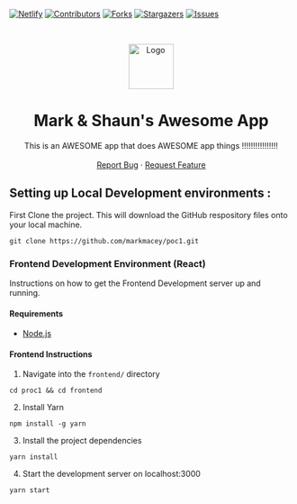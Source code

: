 <!-- PROJECT SHIELDS -->
[![Netlify][netlify-shield]][netlify-url]
[![Contributors][contributors-shield]][contributors-url]
[![Forks][forks-shield]][forks-url]
[![Stargazers][stars-shield]][stars-url]
[![Issues][issues-shield]][issues-url]

<!-- PROJECT LOGO -->
<br />
<p align="center">
  <a href="https://github.com/markmacey/poc1">
    <img src="images/logo.png" alt="Logo" width="80" height="80">
  </a>

  <h1 align="center">Mark & Shaun's Awesome App</h1>

  <p align="center">
    This is an AWESOME app that does AWESOME app things !!!!!!!!!!!!!!!!
    <br />
    <br />
    <a href="https://github.com/markmacey/poc1/issues">Report Bug</a>
    ·
    <a href="https://github.com/markmacey/poc1/issues">Request Feature</a>
  </p>
</p>

<!-- GETTING STARTED -->

## Setting up Local Development environments :

First Clone the project. This will download the GitHub respository files onto your local machine.

```Shell
git clone https://github.com/markmacey/poc1.git
```

### Frontend Development Environment (React)

Instructions on how to get the Frontend Development server up and running.

#### Requirements

- [Node.js](https://nodejs.org)

#### Frontend Instructions

1. Navigate into the `frontend/` directory

```Shell
cd proc1 && cd frontend
```
2. Install Yarn

```Shell
npm install -g yarn
```

3. Install the project dependencies

```Shell
yarn install
```

4. Start the development server on localhost:3000

```Shell
yarn start
```

<!-- MARKDOWN LINKS & IMAGES -->
<!--
*** I'm using markdown "reference style" links for readability.
*** Reference links are enclosed in brackets [ ] instead of parentheses ( ).
*** for contributors-url, forks-url, etc. This is an optional, concise syntax you may use.
*** https://www.markdownguide.org/basic-syntax/#reference-style-links
-->



[netlify-shield]: https://img.shields.io/netlify/dbd09a0d-d257-4bf2-a355-279cc818e3e2?style=for-the-badge
[netlify-url]: https://friendly-wiles-5536c0.netlify.app
[contributors-shield]: https://img.shields.io/github/contributors/Mark-Shaun/poc1.svg?style=for-the-badge
[contributors-url]: https://github.com/Mark-Shaun/poc1/graphs/contributors
[forks-shield]: https://img.shields.io/github/forks/Mark-Shaun/poc1.svg?style=for-the-badge
[forks-url]: https://github.com/Mark-Shaun/poc1/network/members
[stars-shield]: https://img.shields.io/github/stars/Mark-Shaun/poc1.svg?style=for-the-badge
[stars-url]: https://github.com/Mark-Shaun/poc1/stargazers
[issues-shield]: https://img.shields.io/github/issues/Mark-Shaun/poc1.svg?style=for-the-badge
[issues-url]: https://github.com/Mark-Shaun/poc1/issues
